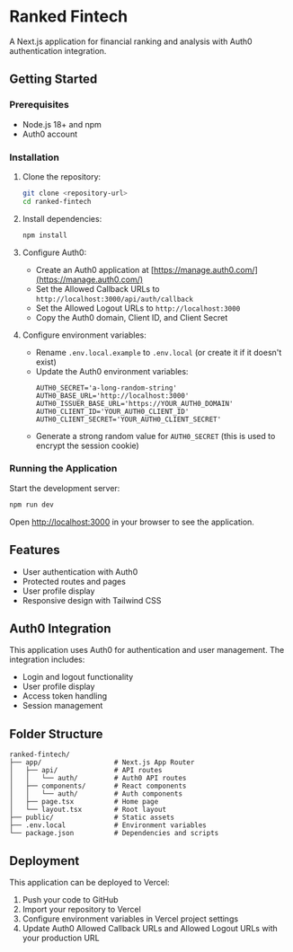 # Ranked Fintech

A Next.js application for financial ranking and analysis with Auth0 authentication integration.

## Getting Started

### Prerequisites

- Node.js 18+ and npm
- Auth0 account

### Installation

1. Clone the repository:
   ```bash
   git clone <repository-url>
   cd ranked-fintech
   ```

2. Install dependencies:
   ```bash
   npm install
   ```

3. Configure Auth0:
   - Create an Auth0 application at [https://manage.auth0.com/](https://manage.auth0.com/)
   - Set the Allowed Callback URLs to `http://localhost:3000/api/auth/callback`
   - Set the Allowed Logout URLs to `http://localhost:3000`
   - Copy the Auth0 domain, Client ID, and Client Secret

4. Configure environment variables:
   - Rename `.env.local.example` to `.env.local` (or create it if it doesn't exist)
   - Update the Auth0 environment variables:
     ```
     AUTH0_SECRET='a-long-random-string'
     AUTH0_BASE_URL='http://localhost:3000'
     AUTH0_ISSUER_BASE_URL='https://YOUR_AUTH0_DOMAIN'
     AUTH0_CLIENT_ID='YOUR_AUTH0_CLIENT_ID'
     AUTH0_CLIENT_SECRET='YOUR_AUTH0_CLIENT_SECRET'
     ```
   - Generate a strong random value for `AUTH0_SECRET` (this is used to encrypt the session cookie)

### Running the Application

Start the development server:

```bash
npm run dev
```

Open [http://localhost:3000](http://localhost:3000) in your browser to see the application.

## Features

- User authentication with Auth0
- Protected routes and pages
- User profile display
- Responsive design with Tailwind CSS

## Auth0 Integration

This application uses Auth0 for authentication and user management. The integration includes:

- Login and logout functionality
- User profile display
- Access token handling
- Session management

## Folder Structure

```
ranked-fintech/
├── app/                  # Next.js App Router
│   ├── api/              # API routes
│   │   └── auth/         # Auth0 API routes
│   ├── components/       # React components
│   │   └── auth/         # Auth components
│   ├── page.tsx          # Home page
│   └── layout.tsx        # Root layout
├── public/               # Static assets
├── .env.local            # Environment variables
└── package.json          # Dependencies and scripts
```

## Deployment

This application can be deployed to Vercel:

1. Push your code to GitHub
2. Import your repository to Vercel
3. Configure environment variables in Vercel project settings
4. Update Auth0 Allowed Callback URLs and Allowed Logout URLs with your production URL
